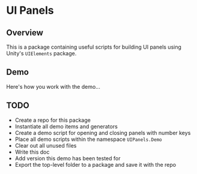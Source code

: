 # UI Panels

## Overview

This is a package containing useful scripts for building UI panels using Unity's `UIElements` package.

## Demo

Here's how you work with the demo...

## TODO

- Create a repo for this package
- Instantiate all demo items and generators
- Create a demo script for opening and closing panels with number keys
- Place all demo scripts within the namespace `UIPanels.Demo`
- Clear out all unused files
- Write this doc
- Add version this demo has been tested for
- Export the top-level folder to a package and save it with the repo
